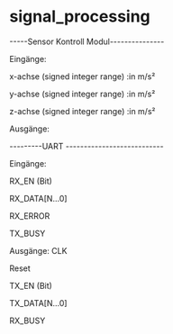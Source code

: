 # signal_processing

-----Sensor Kontroll Modul---------------

Eingänge:

x-achse (signed integer range) :in m/s²

y-achse (signed integer range) :in m/s²

z-achse (signed integer range) :in m/s²

Ausgänge:


---------UART ---------------------------

Eingänge:

RX_EN (Bit) 

RX_DATA[N...0]

RX_ERROR

TX_BUSY

Ausgänge:
CLK

Reset

TX_EN (Bit)

TX_DATA[N...0]

RX_BUSY
